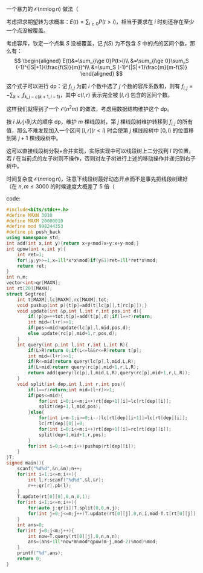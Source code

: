 一个暴力的 $\mathcal O(nm\log n)$ 做法（

考虑把求期望转为求概率：$E(t)=\sum_{i\ge 0} P(t>i)$，相当于要求在 $i$ 时刻还存在至少一个点没被覆盖。

考虑容斥，钦定一个点集 $S$ 没被覆盖，记 $f(S)$ 为不包含 $S$ 中的点的区间个数，那么有：
$$
\begin{aligned}
E(t)&=\sum_{i\ge 0}P(t>i)\\
&=\sum_{i\ge 0}\sum_S (-1)^{|S|+1}(\frac{f(S)}{m})^i\\
&=\sum_S (-1)^{|S|+1}\frac{m}{m-f(S)}
\end{aligned}
$$

这个式子可以进行 dp：记 $f_{i,j}$ 为前 $i$ 个数中选了 $j$ 个数的容斥系数和，则有 $f_{i,j}=-\sum_{k<i}f_{k,j-c(k+1,i-1)}$，其中 $c(l,r)$ 表示完全被 $[l,r]$ 包含的区间个数。

这样我们就得到了一个 $\mathcal O(n^2m)$ 的做法，考虑用数据结构维护这个 dp。

按 $i$ 从小到大的顺序 dp，维护 $m$ 棵线段树，第 $j$ 棵线段树维护转移到 $f_{i,j}$ 的所有值，那么不难发现加入一个区间 $[l,r](r<i)$ 时会使第 $j$ 棵线段树中 $[0,l)$ 的位置移到第 $j+1$ 棵线段树中。

这可以直接线段树分裂+合并实现，实际实现中可以线段树上二分找到 $l$ 的位置，若 $l$ 在当前点的左子树则不操作，否则对左子树进行上述的移动操作并递归到右子树中。

时间复杂度 $\mathcal O(nm\log n)$，注意下线段树最好动态开点而不是事先把线段树建好（在 $n,m\le 3000$ 的时候速度大概差了 $5$ 倍（

code:
```cpp
#include<bits/stdc++.h>
#define MAXN 3010
#define MAXM 20000010
#define mod 998244353
#define pb push_back
using namespace std;
int add(int x,int y){return x+y<mod?x+y:x+y-mod;}
int qpow(int x,int y){
	int ret=1;
	for(;y;y>>=1,x=1ll*x*x%mod)if(y&1)ret=1ll*ret*x%mod;
	return ret;
}
int n,m;
vector<int>qr[MAXN];
int rt[20][MAXN];
struct Segtree{
	int t[MAXM],lc[MAXM],rc[MAXM],tot;
	void pushup(int p){t[p]=add(t[lc[p]],t[rc[p]]);}
	void update(int &p,int l,int r,int pos,int d){
		if(!p)p=++tot;t[p]=add(t[p],d);if(l==r)return;
		int mid=(l+r)>>1;
		if(pos<=mid)update(lc[p],l,mid,pos,d);
		else update(rc[p],mid+1,r,pos,d);
	}
	int query(int p,int l,int r,int L,int R){
		if(L>R)return 0;if(L<=l&&r<=R)return t[p];
		int mid=(l+r)>>1;
		if(R<=mid)return query(lc[p],l,mid,L,R);
		if(L>mid)return query(rc[p],mid+1,r,L,R);
		return add(query(lc[p],l,mid,L,R),query(rc[p],mid+1,r,L,R));
	}
	void split(int dep,int l,int r,int pos){
		if(l==r)return;int mid=(l+r)>>1;
		if(pos<=mid){
			for(int i=0;i<=m;i++)rt[dep+1][i]=lc[rt[dep][i]];
			split(dep+1,l,mid,pos);
		}else{
			for(int i=m-1;i>=0;i--)lc[rt[dep][i+1]]=lc[rt[dep][i]];
			lc[rt[dep][0]]=0;
			for(int i=0;i<=m;i++)rt[dep+1][i]=rc[rt[dep][i]];
			split(dep+1,mid+1,r,pos);
		}
		for(int i=0;i<=m;i++)pushup(rt[dep][i]);
	}
}T;
signed main(){
	scanf("%d%d",&n,&m);n++;
	for(int i=1;i<=m;i++){
		int l,r;scanf("%d%d",&l,&r);
		r++;qr[r].pb(l);
	}
	T.update(rt[0][0],0,n,0,1);
	for(int i=1;i<=n;i++){
		for(auto j:qr[i])T.split(0,0,n,j);
		for(int j=0;j<=m;j++)T.update(rt[0][j],0,n,i,mod-T.t[rt[0][j]]);
	}
	int ans=0;
	for(int j=0;j<m;j++){
		int now=T.query(rt[0][j],0,n,n,n);
		ans=(ans+1ll*now*m%mod*qpow(m-j,mod-2)%mod)%mod;
	}
	printf("%d",ans);
	return 0;
}
```